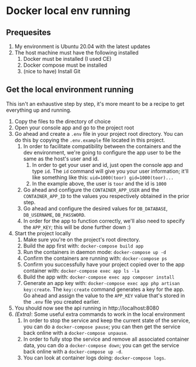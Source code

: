 # Docker local env running

## Prequesites
 1. My environment is Ubuntu 20.04 with the latest updates
 1. The host machine must have the following installed
    1. Docker must be installed (I used CE)
    1. Docker compose must be installed
    1. (nice to have) Install Git
    
## Get the local environment running
This isn't an exhaustive step by step, it's more meant to be a recipe to get
everything up and running.
 1. Copy the files to the directory of choice
 1. Open your console app and go to the project root
 1. Go ahead and create a `.env` file in your project root directory. You can
    do this by copying the `.env.example` file located in this project.
    1. In order to facilitate compatibility between the containers and the dev
     environment, we're going to configure the app user to be the same as the
     host's user and id.
       1. In order to get your user and id, just open the console app and type
        `id`. The `id` command will give you your user information; it'll like
        something like this: `uid=1000(toor) gid=1000(toor)...`
       1. In the example above, the user is `toor` and the id is `1000`
    1. Go ahead and configure the `CONTAINER_APP_USER` and the `CONTAINER_APP_ID`
     to the values you respectively obtained in the prior step.
    1. Go ahead and configure the desired values for `DB_DATABASE`, `DB_USERNAME`,
     `DB_PASSWORD`.
    1. In order for the app to function correctly, we'll also need to specify
     the `APP_KEY`; this will be done further down :)
 1. Start the project locally
    1. Make sure you're on the project's root directory.
    1. Build the app first with: `docker-compose build app`
    1. Run the containers in daemon mode: `docker-compose up -d`
    1. Confirm the containers are running with: `docker-compose ps`
    1. Confirm you successfully have your project copied over to the app
     container with: `docker-compose exec app ls -la`
    1. Build the app with: `docker-compose exec app composer install`
    1. Generate an app key with: `docker-compose exec app php artisan key:create`.
     The `key:create` command generates a key for the app. Go ahead and assign
     the value to the `APP_KEY` value that's stored in the `.env` file you
     created earlier.
 1. You should now see the api running in http://localhost:8080
 1. *(Extra)*: Some useful extra commands to work in the local environment
    1. In order to stop the service and keep the current state of the service,
     you can do a `docker-compose pause`; you can then get the service back online
     with a `docker-compose unpause`.
    1. In order to fully stop the service and remove all associated container data,
     you can do a `docker-compose down`; you can get the service back online with a
     `docker-compose up -d`.
    1. You can look at container logs doing: `docker-compose logs`.

 
